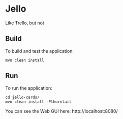 # Jello
Like Trello, but not

## Build

To build and test the application:

```shell
mvn clean install
```

## Run

To run the application:

```shell
cd jello-cards/
mvn clean install -Pthorntail
```

You can see the Web GUI here: http://localhost:8080/


